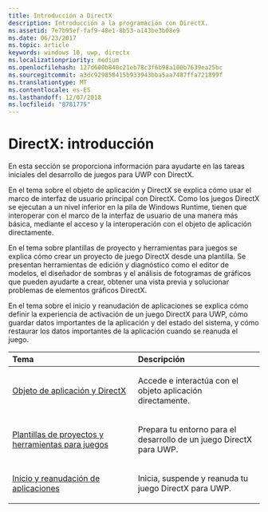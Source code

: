 ```yaml
---
title: Introducción a DirectX
description: Introducción a la programación con DirectX.
ms.assetid: 7e7b95ef-faf9-48e1-8b53-a143be3b08e9
ms.date: 06/23/2017
ms.topic: article
keywords: windows 10, uwp, directx
ms.localizationpriority: medium
ms.openlocfilehash: 127d600b840c21eb78c3f6b98a100b7639ea25bc
ms.sourcegitcommit: a3dc929858415b933943bba5aa7487ffa721899f
ms.translationtype: MT
ms.contentlocale: es-ES
ms.lasthandoff: 12/07/2018
ms.locfileid: "8781775"
---
```

# <a name="directx-getting-started"></a>DirectX: introducción

En esta sección se proporciona información para ayudarte en las tareas iniciales del desarrollo de juegos para UWP con DirectX. 

En el tema sobre el objeto de aplicación y DirectX se explica cómo usar el marco de interfaz de usuario principal con DirectX. Como los juegos DirectX se ejecutan a un nivel inferior en la pila de Windows Runtime, tienen que interoperar con el marco de la interfaz de usuario de una manera más básica, mediante el acceso y la interoperación con el objeto de aplicación directamente.

En el tema sobre plantillas de proyecto y herramientas para juegos se explica cómo crear un proyecto de juego DirectX desde una plantilla. Se presentan herramientas de edición y diagnóstico como el editor de modelos, el diseñador de sombras y el análisis de fotogramas de gráficos que pueden ayudarte a crear, obtener una vista previa y solucionar problemas de elementos gráficos DirectX.

En el tema sobre el inicio y reanudación de aplicaciones se explica cómo definir la experiencia de activación de un juego DirectX para UWP, cómo guardar datos importantes de la aplicación y del estado del sistema, y cómo restaurar los datos importantes de la aplicación cuando se reanuda el juego.

<table>
<colgroup>
<col width="50%" />
<col width="50%" />
</colgroup>
<thead>
<tr class="header">
<th align="left">Tema</th>
<th align="left">Descripción</th>
</tr>
</thead>
<tbody>
<tr class="odd">
<td align="left"><p><a href="about-the-uwp-user-interface-and-directx.md">Objeto de aplicación y DirectX</a></p></td>
<td align="left"><p>Accede e interactúa con el objeto aplicación directamente.</p></td>
</tr>
<tr class="even">
<td align="left"><p><a href="prepare-your-dev-environment-for-windows-store-directx-game-development.md">Plantillas de proyectos y herramientas para juegos</a></p></td>
<td align="left"><p>Prepara tu entorno para el desarrollo de un juego DirectX para UWP.</p></td>
</tr>
<tr class="odd">
<td align="left"><p><a href="launching-and-resuming-apps-directx-and-cpp.md">Inicio y reanudación de aplicaciones</a></p></td>
<td align="left"><p>Inicia, suspende y reanuda tu juego DirectX para UWP.</p></td>
</tr>
</tbody>
</table>